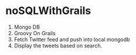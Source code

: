 # noSQLWithGrails

1. Mongo DB
2. Groovy On Grails
3. Fetch Twitter feed and push into local mongodb
4. Display the tweets based on search.
